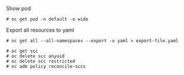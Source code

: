 Show pod 
```
# oc get pod -n default -o wide
```

Export all resources to yaml
```
# oc get all --all-namespaces --export -o yaml > export-file.yaml
```

```
# oc get scc
# oc delete scc anyuid
# oc delete scc restricted
# oc adm policy reconcile-sccs 
```
